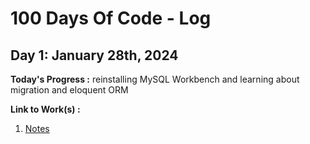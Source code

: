 # 100 Days Of Code - Log

## Day 1: January 28th, 2024

**Today's Progress :** reinstalling MySQL Workbench and learning about migration and eloquent ORM

**Link to Work(s) :** 
1. [Notes](resources/laravel-migration-eloquent.md)

